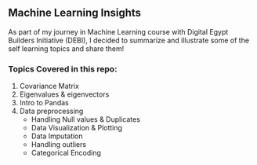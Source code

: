 ## Machine Learning Insights 
As part of my journey in Machine Learning course with Digital Egypt Builders Initiative (DEBI), I decided to summarize and illustrate some of the self learning topics and share them!
### Topics Covered in this repo:
1. Covariance Matrix
2. Eigenvalues & eigenvectors
3. Intro to Pandas
4. Data preprocessing  
      - Handling Null values & Duplicates
      - Data Visualization & Plotting 
      - Data Imputation
      - Handling outliers
      - Categorical Encoding
